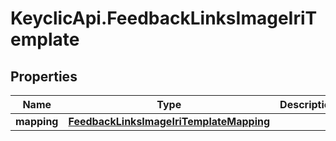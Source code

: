 # KeyclicApi.FeedbackLinksImageIriTemplate

## Properties
Name | Type | Description | Notes
------------ | ------------- | ------------- | -------------
**mapping** | [**FeedbackLinksImageIriTemplateMapping**](FeedbackLinksImageIriTemplateMapping.md) |  | [optional] 


